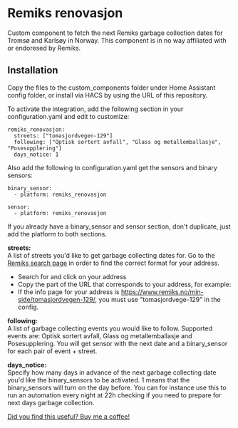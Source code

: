 # Remiks renovasjon 
Custom component to fetch the next Remiks garbage collection dates for Tromsø and Karlsøy in Norway. This component is in no way affiliated with or endoresed by Remiks.

## Installation
Copy the files to the custom_components folder under Home Assistant config folder, or install via HACS by using the URL of this repository.

To activate the integration, add the following section in your configuration.yaml and edit to customize:

```
remiks_renovasjon:
  streets: ["tomasjordvegen-129"]
  following: ["Optisk sortert avfall", "Glass og metallemballasje", "Posesupplering"]
  days_notice: 1
```

Also add the following to configuration.yaml get the sensors and binary sensors:

```
binary_sensor:
  - platform: remiks_renovasjon

sensor:
  - platform: remiks_renovasjon
```
If you already have a binary_sensor and sensor section, don't duplicate, just add the platform to both sections.



**streets:**\
A list of streets you'd like to get garbage collecting dates for. 
Go to the [Remiks search page](https://www.remiks.no/privat-husholdning/finn-din-tommedag/) in order to find the correct format for your address.
* Search for and click on your address
* Copy the part of the URL that corresponds to your address, for example:
* If the info page for your address is https://www.remiks.no/min-side/tomasjordvegen-129/, you must use "tomasjordvege-129" in the config.


**following:** \
A list of garbage collecting events you would like to follow. 
Supported events are: Optisk sortert avfall, Glass og metallemballasje and Posesupplering.
You will get sensor with the next date and a binary_sensor for each pair of event + street.

**days_notice:** \
Specify how many days in advance of the next garbage collecting date you'd like the binary_sensors to be activated.
1 means that the binary_sensors will turn on the day before. You can for instance use this to run an automation every night at 22h checking if you need to prepare for next days garbage collection.


[Did you find this useful? Buy me a coffee!](https://paypal.me/remimikalsen)
